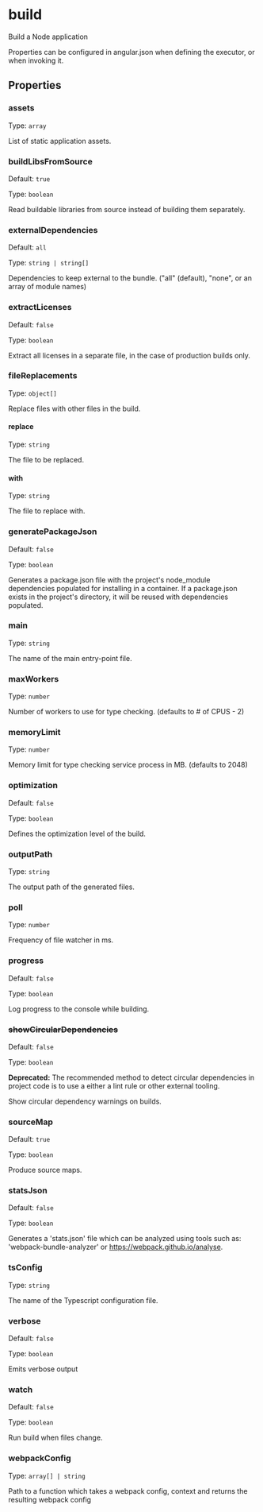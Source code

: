 # build

Build a Node application

Properties can be configured in angular.json when defining the executor, or when invoking it.

## Properties

### assets

Type: `array`

List of static application assets.

### buildLibsFromSource

Default: `true`

Type: `boolean`

Read buildable libraries from source instead of building them separately.

### externalDependencies

Default: `all`

Type: `string | string[] `

Dependencies to keep external to the bundle. ("all" (default), "none", or an array of module names)

### extractLicenses

Default: `false`

Type: `boolean`

Extract all licenses in a separate file, in the case of production builds only.

### fileReplacements

Type: `object[]`

Replace files with other files in the build.

#### replace

Type: `string`

The file to be replaced.

#### with

Type: `string`

The file to replace with.

### generatePackageJson

Default: `false`

Type: `boolean`

Generates a package.json file with the project's node_module dependencies populated for installing in a container. If a package.json exists in the project's directory, it will be reused with dependencies populated.

### main

Type: `string`

The name of the main entry-point file.

### maxWorkers

Type: `number`

Number of workers to use for type checking. (defaults to # of CPUS - 2)

### memoryLimit

Type: `number`

Memory limit for type checking service process in MB. (defaults to 2048)

### optimization

Default: `false`

Type: `boolean`

Defines the optimization level of the build.

### outputPath

Type: `string`

The output path of the generated files.

### poll

Type: `number`

Frequency of file watcher in ms.

### progress

Default: `false`

Type: `boolean`

Log progress to the console while building.

### ~~showCircularDependencies~~

Default: `false`

Type: `boolean`

**Deprecated:** The recommended method to detect circular dependencies in project code is to use a either a lint rule or other external tooling.

Show circular dependency warnings on builds.

### sourceMap

Default: `true`

Type: `boolean`

Produce source maps.

### statsJson

Default: `false`

Type: `boolean`

Generates a 'stats.json' file which can be analyzed using tools such as: 'webpack-bundle-analyzer' or <https://webpack.github.io/analyse>.

### tsConfig

Type: `string`

The name of the Typescript configuration file.

### verbose

Default: `false`

Type: `boolean`

Emits verbose output

### watch

Default: `false`

Type: `boolean`

Run build when files change.

### webpackConfig

Type: `array[] | string `

Path to a function which takes a webpack config, context and returns the resulting webpack config
